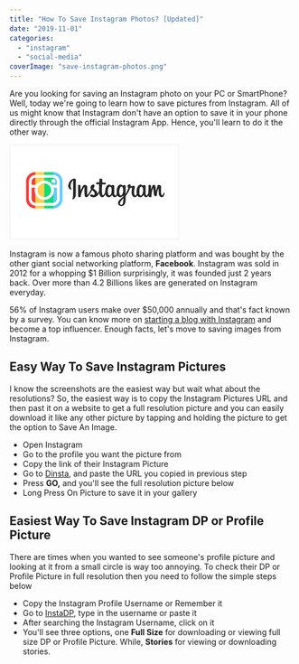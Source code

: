 ```yaml
---
title: "How To Save Instagram Photos? [Updated]"
date: "2019-11-01"
categories: 
  - "instagram"
  - "social-media"
coverImage: "save-instagram-photos.png"
---
```


Are you looking for saving an Instagram photo on your PC or SmartPhone? Well, today we're going to learn how to save pictures from Instagram. All of us might know that Instagram don't have an option to save it in your phone directly through the official Instagram App. Hence, you'll learn to do it the other way.

[![](images/download.png)](https://3.bp.blogspot.com/-Xk8mOsk10so/WFEaFqKd_dI/AAAAAAAAEPE/cFxWe_h8eWwQYku-8kETDzeMROCU6p6GwCLcB/s1600/download.png)

Instagram is now a famous photo sharing platform and was bought by the other giant social networking platform, **Facebook**. Instagram was sold in 2012 for a whopping $1 Billion surprisingly, it was founded just 2 years back. Over more than 4.2 Billions likes are generated on Instagram everyday.

56% of Instagram users make over $50,000 annually and that's fact known by a survey. You can know more on [starting a blog with Instagram](https://sastaeinstein.com/blogging-with-instagram/) and become a top influencer. Enough facts, let's move to saving images from Instagram.

## Easy Way To Save Instagram Pictures

I know the screenshots are the easiest way but wait what about the resolutions? So, the easiest way is to copy the Instagram Pictures URL and then past it on a website to get a full resolution picture and you can easily download it like any other picture by tapping and holding the picture to get the option to Save An Image.

- Open Instagram
- Go to the profile you want the picture from
- Copy the link of their Instagram Picture
- Go to [Dinsta](https://dinsta.com), and paste the URL you copied in previous step
- Press **GO,** and you'll see the full resolution picture below
- Long Press On Picture to save it in your gallery

## Easiest Way To Save Instagram DP or Profile Picture

There are times when you wanted to see someone's profile picture and looking at it from a small circle is way too annoying. To check their DP or Profile Picture in full resolution then you need to follow the simple steps below

- Copy the Instagram Profile Username or Remember it
- Go to [InstaDP](https://www.instadp.com/), type in the username or paste it
- After searching the Instagram Username, click on it
- You'll see three options, one **Full Size** for downloading or viewing full size DP or Profile Picture. While, **Stories** for viewing or downloading stories.
